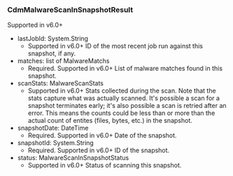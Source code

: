 ### CdmMalwareScanInSnapshotResult
Supported in v6.0+

- lastJobId: System.String
  - Supported in v6.0+
  ID of the most recent job run against this snapshot, if any.
- matches: list of MalwareMatchs
  - Required. Supported in v6.0+
  List of malware matches found in this snapshot.
- scanStats: MalwareScanStats
  - Supported in v6.0+
  Stats collected during the scan.  Note that the stats capture what was actually scanned.  It's possible a scan for a snapshot terminates early;  it's also possible a scan is retried after an error. This means the counts could be less than or more than the actual count of entites (files, bytes, etc.) in the snapshot.
- snapshotDate: DateTime
  - Required. Supported in v6.0+
  Date of the snapshot.
- snapshotId: System.String
  - Required. Supported in v6.0+
  ID of the snapshot.
- status: MalwareScanInSnapshotStatus
  - Supported in v6.0+
  Status of scanning this snapshot.
